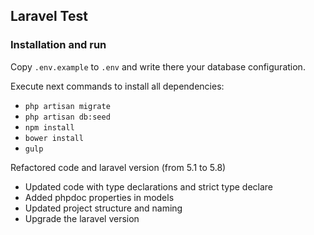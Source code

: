 ## Laravel Test

### Installation and run

Copy `.env.example` to `.env` and write there your database configuration.

Execute next commands to install all dependencies:

* `php artisan migrate`
* `php artisan db:seed`
* `npm install`
* `bower install`
* `gulp`

Refactored code and laravel version (from 5.1 to 5.8)

- Updated code with type declarations and strict type declare  
- Added phpdoc properties in models  
- Updated project structure and naming  
- Upgrade the laravel version  